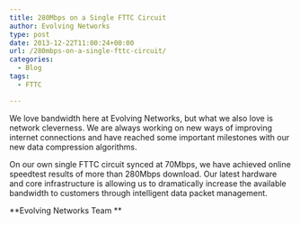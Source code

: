 ```yaml
---
title: 280Mbps on a Single FTTC Circuit
author: Evolving Networks
type: post
date: 2013-12-22T11:00:24+00:00
url: /280mbps-on-a-single-fttc-circuit/
categories:
  - Blog
tags:
  - FTTC

---
```

We love bandwidth here at Evolving Networks, but what we also love is network cleverness. We are always working on new ways of improving internet connections and have reached some important milestones with our new data compression algorithms.

On our own single FTTC circuit synced at 70Mbps, we have achieved online speedtest results of more than 280Mbps download. Our latest hardware and core infrastructure is allowing us to dramatically increase the available bandwidth to customers through intelligent data packet management.

**Evolving Networks Team **